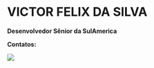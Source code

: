 # VICTOR FELIX DA SILVA

**Desenvolvedor Sênior da SulAmerica**

**Contatos:**
<a href="https://www.linkedin.com/in/<SEUNOMEDECONTATO>" alt="linkedin" target="_blank">

<img src="https://img.shields.io/badge/LinkedIn-%230077B5.svg?&style=flat-square&logo=linkedin&logoColor=white">

</a>
